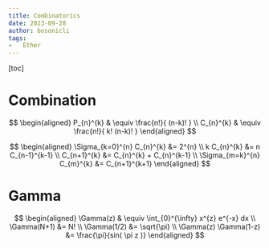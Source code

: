 ```yaml
---
title: Combinatorics
date: 2023-09-28
author: bosonicli
tags:
-   Ether
---
```


[toc]

# Combination

$$
\begin{aligned}
    P_{n}^{k} & \equiv \frac{n!}{ (n-k)! }   \\
    C_{n}^{k} & \equiv \frac{n!}{ k! (n-k)! }
\end{aligned}
$$

$$
\begin{aligned}
    \Sigma_{k=0}^{n} C_{n}^{k} &= 2^{n} \\
    k C_{n}^{k} &= n C_{n-1}^{k-1}  \\
    C_{n+1}^{k} &= C_{n}^{k} + C_{n}^{k-1}  \\
    \Sigma_{m=k}^{n} C_{m}^{k} &= C_{n+1}^{k+1}
\end{aligned}
$$

# Gamma

$$
\begin{aligned}
    \Gamma(z) & \equiv \int_{0}^{\infty} x^{z} e^{-x} dx    \\
    \Gamma(N+1) &= N! \\
    \Gamma(1/2) &= \sqrt{\pi}   \\
    \Gamma(z) \Gamma(1-z) &= \frac{\pi}{sin( \pi z )}
\end{aligned}
$$
